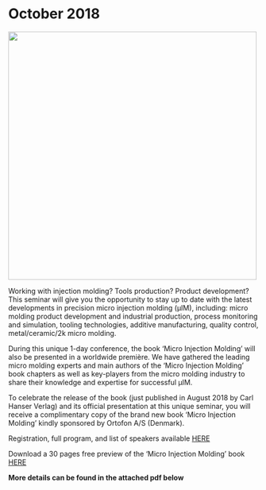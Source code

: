 # October 2018

<img src="/4m-association/assets/images/files/Seminar MIM2.jpg" width="500px">


Working with injection molding? Tools production? Product development? This seminar will give you the
opportunity to stay up to date with the latest developments in precision micro injection molding (μIM),
including: micro molding product development and industrial production, process monitoring and
simulation, tooling technologies, additive manufacturing, quality control, metal/ceramic/2k micro molding.

During this unique 1-day conference, the book ‘Micro Injection Molding’ will also be presented in a
worldwide première. We have gathered the leading micro molding experts and main authors of the ‘Micro
Injection Molding’ book chapters as well as key-players from the micro molding industry to share their
knowledge and expertise for successful μIM.

To celebrate the release of the book (just published in August 2018 by Carl Hanser Verlag) and its official
presentation at this unique seminar, you will receive a complimentary copy of the brand new book
‘Micro Injection Molding’ kindly sponsored by Ortofon A/S (Denmark).

Registration, full program, and list of speakers available [HERE](https://atv-semapp.dk/micro-nano-moldingseminar/)


Download a 30 pages free preview of the ‘Micro Injection Molding’ book [HERE](http://files.hanser.de/Files/Article/ARTK_LPR_9781569906538_0001.pdf)

**More details can be found in the attached pdf below**